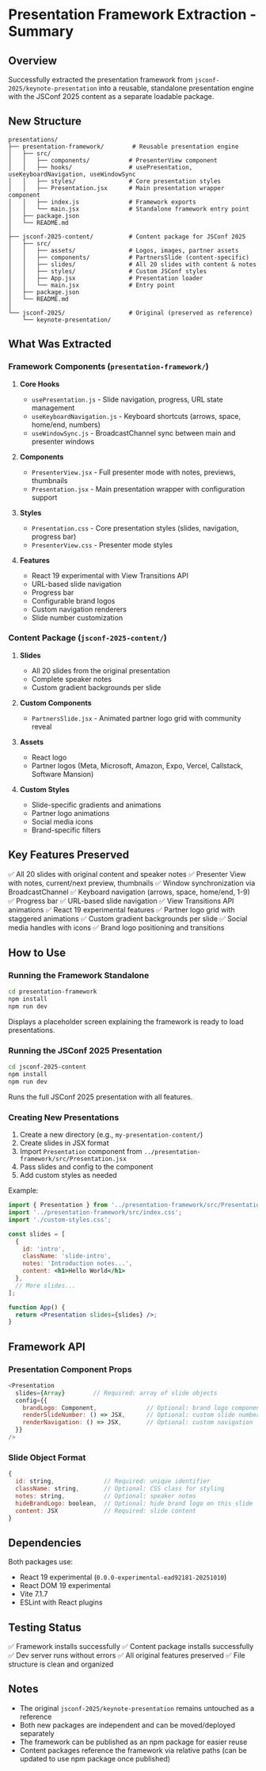 # Presentation Framework Extraction - Summary

## Overview

Successfully extracted the presentation framework from `jsconf-2025/keynote-presentation` into a reusable, standalone presentation engine with the JSConf 2025 content as a separate loadable package.

## New Structure

```
presentations/
├── presentation-framework/        # Reusable presentation engine
│   ├── src/
│   │   ├── components/           # PresenterView component
│   │   ├── hooks/                # usePresentation, useKeyboardNavigation, useWindowSync
│   │   ├── styles/               # Core presentation styles
│   │   ├── Presentation.jsx      # Main presentation wrapper component
│   │   ├── index.js              # Framework exports
│   │   └── main.jsx              # Standalone framework entry point
│   ├── package.json
│   └── README.md
│
├── jsconf-2025-content/          # Content package for JSConf 2025
│   ├── src/
│   │   ├── assets/               # Logos, images, partner assets
│   │   ├── components/           # PartnersSlide (content-specific)
│   │   ├── slides/               # All 20 slides with content & notes
│   │   ├── styles/               # Custom JSConf styles
│   │   ├── App.jsx               # Presentation loader
│   │   └── main.jsx              # Entry point
│   ├── package.json
│   └── README.md
│
└── jsconf-2025/                  # Original (preserved as reference)
    └── keynote-presentation/
```

## What Was Extracted

### Framework Components (`presentation-framework/`)

1. **Core Hooks**
   - `usePresentation.js` - Slide navigation, progress, URL state management
   - `useKeyboardNavigation.js` - Keyboard shortcuts (arrows, space, home/end, numbers)
   - `useWindowSync.js` - BroadcastChannel sync between main and presenter windows

2. **Components**
   - `PresenterView.jsx` - Full presenter mode with notes, previews, thumbnails
   - `Presentation.jsx` - Main presentation wrapper with configuration support

3. **Styles**
   - `Presentation.css` - Core presentation styles (slides, navigation, progress bar)
   - `PresenterView.css` - Presenter mode styles

4. **Features**
   - React 19 experimental with View Transitions API
   - URL-based slide navigation
   - Progress bar
   - Configurable brand logos
   - Custom navigation renderers
   - Slide number customization

### Content Package (`jsconf-2025-content/`)

1. **Slides**
   - All 20 slides from the original presentation
   - Complete speaker notes
   - Custom gradient backgrounds per slide

2. **Custom Components**
   - `PartnersSlide.jsx` - Animated partner logo grid with community reveal

3. **Assets**
   - React logo
   - Partner logos (Meta, Microsoft, Amazon, Expo, Vercel, Callstack, Software Mansion)

4. **Custom Styles**
   - Slide-specific gradients and animations
   - Partner logo animations
   - Social media icons
   - Brand-specific filters

## Key Features Preserved

✅ All 20 slides with original content and speaker notes
✅ Presenter View with notes, current/next preview, thumbnails
✅ Window synchronization via BroadcastChannel
✅ Keyboard navigation (arrows, space, home/end, 1-9)
✅ Progress bar
✅ URL-based slide navigation
✅ View Transitions API animations
✅ React 19 experimental features
✅ Partner logo grid with staggered animations
✅ Custom gradient backgrounds per slide
✅ Social media handles with icons
✅ Brand logo positioning and transitions

## How to Use

### Running the Framework Standalone

```bash
cd presentation-framework
npm install
npm run dev
```

Displays a placeholder screen explaining the framework is ready to load presentations.

### Running the JSConf 2025 Presentation

```bash
cd jsconf-2025-content
npm install
npm run dev
```

Runs the full JSConf 2025 presentation with all features.

### Creating New Presentations

1. Create a new directory (e.g., `my-presentation-content/`)
2. Create slides in JSX format
3. Import `Presentation` component from `../presentation-framework/src/Presentation.jsx`
4. Pass slides and config to the component
5. Add custom styles as needed

Example:

```jsx
import { Presentation } from '../presentation-framework/src/Presentation.jsx';
import '../presentation-framework/src/index.css';
import './custom-styles.css';

const slides = [
  {
    id: 'intro',
    className: 'slide-intro',
    notes: 'Introduction notes...',
    content: <h1>Hello World</h1>
  },
  // More slides...
];

function App() {
  return <Presentation slides={slides} />;
}
```

## Framework API

### Presentation Component Props

```javascript
<Presentation
  slides={Array}        // Required: array of slide objects
  config={{
    brandLogo: Component,              // Optional: brand logo component
    renderSlideNumber: () => JSX,      // Optional: custom slide number
    renderNavigation: () => JSX,       // Optional: custom navigation
  }}
/>
```

### Slide Object Format

```javascript
{
  id: string,              // Required: unique identifier
  className: string,       // Optional: CSS class for styling
  notes: string,           // Optional: speaker notes
  hideBrandLogo: boolean,  // Optional: hide brand logo on this slide
  content: JSX             // Required: slide content
}
```

## Dependencies

Both packages use:
- React 19 experimental (`0.0.0-experimental-ead92181-20251010`)
- React DOM 19 experimental
- Vite 7.1.7
- ESLint with React plugins

## Testing Status

✅ Framework installs successfully
✅ Content package installs successfully
✅ Dev server runs without errors
✅ All original features preserved
✅ File structure is clean and organized

## Notes

- The original `jsconf-2025/keynote-presentation` remains untouched as a reference
- Both new packages are independent and can be moved/deployed separately
- The framework can be published as an npm package for easier reuse
- Content packages reference the framework via relative paths (can be updated to use npm package once published)
